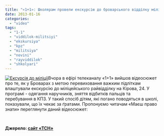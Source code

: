 ```yaml
---
title: "«1+1»: Школярам провели екскурсію до броварського відділку міліції - ВІДЕО"
date: 2013-01-16
categories: 
  - "video"
tags: 
  - "1-1"
  - "viddilok-militsiyi"
  - "ekskursiya"
  - "kpz"
  - "militsiya"
  - "novini"
  - "rayviddilok"
  - "shkolyari"
---
```


[![](https://mpz.brovary.org/wp-content/uploads/2013/01/Eksursiya-do-militsiyi.png "Ексурсія до міліції")](https://mpz.brovary.org/wp-content/uploads/2013/01/Eksursiya-do-militsiyi.png)Вчора в ефірі телеканалу «1+1» вийшов відеосюжет про те, як у Броварах з метою перевиховання важким підліткам влаштували екскурсію до міліцейського райвідділку на Кірова, 24. У програмі - одягання наручників, зняття відбитків пальців та перебування в КПЗ. У такий спосіб дітям, які погано поводяться в школі, показували, що їх чекає за ґратами. Пропонуємо читачам «Маєш право знати» переглянути даний відеосюжет:

 

**Джерело: [сайт «ТСН»](http://tsn.ua/video/video-novini/shkolyaram-proveli-ekskursiyu-do-miliceyskogo-viddilku.html?type=2)**
